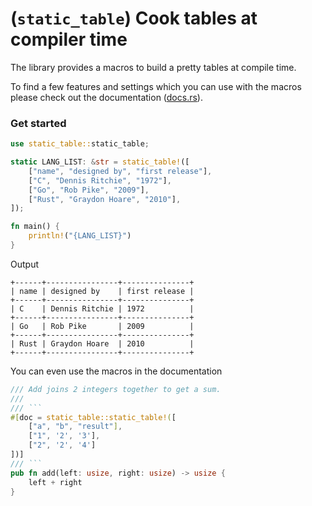 # (`static_table`) Cook tables at compiler time

The library provides a macros to build a pretty tables at compile time.

To find a few features and settings which you can use with the macros please check out the documentation ([docs.rs](https://docs.rs/static_table)).

### Get started

```rust
use static_table::static_table;

static LANG_LIST: &str = static_table!([
    ["name", "designed by", "first release"],
    ["C", "Dennis Ritchie", "1972"],
    ["Go", "Rob Pike", "2009"],
    ["Rust", "Graydon Hoare", "2010"],
]);

fn main() {
    println!("{LANG_LIST}")
}
```

Output

```text
+------+----------------+---------------+
| name | designed by    | first release |
+------+----------------+---------------+
| C    | Dennis Ritchie | 1972          |
+------+----------------+---------------+
| Go   | Rob Pike       | 2009          |
+------+----------------+---------------+
| Rust | Graydon Hoare  | 2010          |
+------+----------------+---------------+
```

You can even use the macros in the documentation

```rust
/// Add joins 2 integers together to get a sum.
/// 
/// ```
#[doc = static_table::static_table!([
    ["a", "b", "result"],
    ["1", '2', '3'],
    ["2", '2', '4']
])]
/// ```
pub fn add(left: usize, right: usize) -> usize {
    left + right
}
```
